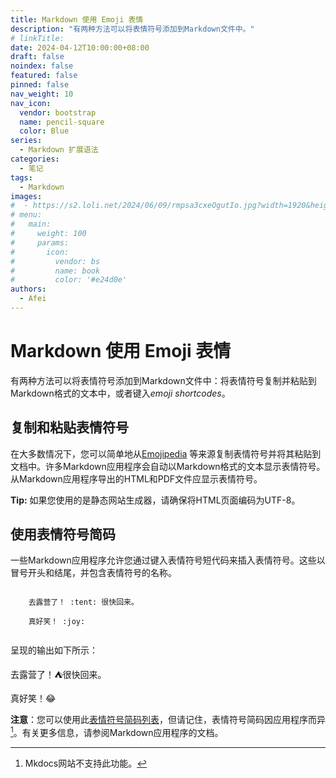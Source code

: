 ```yaml
---
title: Markdown 使用 Emoji 表情
description: "有两种方法可以将表情符号添加到Markdown文件中。"
# linkTitle:
date: 2024-04-12T10:00:00+08:00
draft: false
noindex: false
featured: false
pinned: false
nav_weight: 10
nav_icon:
  vendor: bootstrap
  name: pencil-square
  color: Blue
series:
  - Markdown 扩展语法
categories:
  - 笔记
tags:
  - Markdown
images:
#  - https://s2.loli.net/2024/06/09/rmpsa3cxeOgutIo.jpg?width=1920&height=1440
# menu:
#   main:
#     weight: 100
#     params:
#       icon:
#         vendor: bs
#         name: book
#         color: '#e24d0e'
authors:
  - Afei
---
```


# Markdown 使用 Emoji 表情
有两种方法可以将表情符号添加到Markdown文件中：将表情符号复制并粘贴到Markdown格式的文本中，或者键入*emoji shortcodes*。

## 复制和粘贴表情符号
在大多数情况下，您可以简单地从[Emojipedia](https://emojipedia.org/) 等来源复制表情符号并将其粘贴到文档中。许多Markdown应用程序会自动以Markdown格式的文本显示表情符号。从Markdown应用程序导出的HTML和PDF文件应显示表情符号。

**Tip:** 如果您使用的是静态网站生成器，请确保将HTML页面编码为UTF-8。
## 使用表情符号简码
一些Markdown应用程序允许您通过键入表情符号短代码来插入表情符号。这些以冒号开头和结尾，并包含表情符号的名称。

~~~

	去露营了！ :tent: 很快回来。

	真好笑！ :joy:


~~~

呈现的输出如下所示：

去露营了！⛺很快回来。

真好笑！😂

**注意**：您可以使用此[表情符号简码列表](https://gist.github.com/rxaviers/7360908)，但请记住，表情符号简码因应用程序而异[^1]。有关更多信息，请参阅Markdown应用程序的文档。

[^1]: Mkdocs网站不支持此功能。
